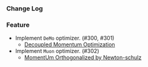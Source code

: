 ### Change Log

### Feature

* Implement `DeMo` optimizer. (#300, #301)
    * [Decoupled Momentum Optimization](https://arxiv.org/abs/2411.19870)
* Implement `Muon` optimizer. (#302)
    * [MomentUm Orthogonalized by Newton-schulz](https://github.com/KellerJordan/Muon)
